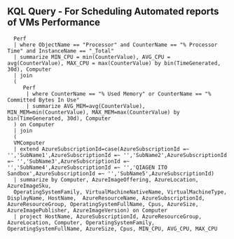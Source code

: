 <h2>KQL Query - For Scheduling Automated reports of VMs Performance</h2>

      Perf
      | where ObjectName == "Processor" and CounterName == "% Processor Time" and InstanceName == "_Total"
      | summarize MIN_CPU = min(CounterValue), AVG_CPU = avg(CounterValue), MAX_CPU = max(CounterValue) by bin(TimeGenerated, 30d), Computer
      | join 
      (
         Perf
          | where CounterName == "% Used Memory" or CounterName == "% Committed Bytes In Use" 
          | summarize AVG_MEM=avg(CounterValue), MIN_MEM=min(CounterValue), MAX_MEM=max(CounterValue) by bin(TimeGenerated, 30d), Computer
      ) on Computer
      | join
      (
      VMComputer 
      | extend AzureSubscriptionId=case(AzureSubscriptionId =~ '','SubName1',AzureSubscriptionId =~ '','SubName2',AzureSubscriptionId =~ '','SubName3',AzureSubscriptionId =~ '','SubName4',AzureSubscriptionId =~ '','QIAGEN ITO Sandbox',AzureSubscriptionId =~ '','SubName5',AzureSubscriptionId)
      | summarize by Computer, AzureImageOffering, AzureLocation, AzureImageSku, 
      OperatingSystemFamily, VirtualMachineNativeName, VirtualMachineType, DisplayName, HostName,  AzureResourceName, AzureSubscriptionId, AzureResourceGroup, OperatingSystemFullName, Cpus, AzureSize, AzureImagePublisher, AzureImageVersion) on Computer
      | project HostName, AzureSubscriptionId, AzureResourceGroup, AzureLocation, Computer, OperatingSystemFamily, OperatingSystemFullName, AzureSize, Cpus, MIN_CPU, AVG_CPU, MAX_CPU
